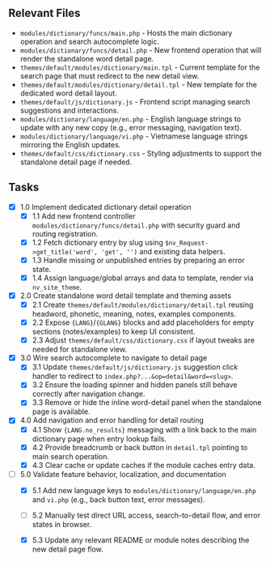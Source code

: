 ## Relevant Files

- `modules/dictionary/funcs/main.php` - Hosts the main dictionary operation and search autocomplete logic.
- `modules/dictionary/funcs/detail.php` - New frontend operation that will render the standalone word detail page.
- `themes/default/modules/dictionary/main.tpl` - Current template for the search page that must redirect to the new detail view.
- `themes/default/modules/dictionary/detail.tpl` - New template for the dedicated word detail layout.
- `themes/default/js/dictionary.js` - Frontend script managing search suggestions and interactions.
- `modules/dictionary/language/en.php` - English language strings to update with any new copy (e.g., error messaging, navigation text).
- `modules/dictionary/language/vi.php` - Vietnamese language strings mirroring the English updates.
- `themes/default/css/dictionary.css` - Styling adjustments to support the standalone detail page if needed.

## Tasks

- [x] 1.0 Implement dedicated dictionary detail operation
  - [x] 1.1 Add new frontend controller `modules/dictionary/funcs/detail.php` with security guard and routing registration.
  - [x] 1.2 Fetch dictionary entry by slug using `$nv_Request->get_title('word', 'get', '')` and existing data helpers.
  - [x] 1.3 Handle missing or unpublished entries by preparing an error state.
  - [x] 1.4 Assign language/global arrays and data to template, render via `nv_site_theme`.
- [x] 2.0 Create standalone word detail template and theming assets
  - [x] 2.1 Create `themes/default/modules/dictionary/detail.tpl` reusing headword, phonetic, meaning, notes, examples components.
  - [x] 2.2 Expose `{LANG}`/`{GLANG}` blocks and add placeholders for empty sections (notes/examples) to keep UI consistent.
  - [x] 2.3 Adjust `themes/default/css/dictionary.css` if layout tweaks are needed for standalone view.
- [x] 3.0 Wire search autocomplete to navigate to detail page
  - [x] 3.1 Update `themes/default/js/dictionary.js` suggestion click handler to redirect to `index.php?...&op=detail&word=<slug>`.
  - [x] 3.2 Ensure the loading spinner and hidden panels still behave correctly after navigation change.
  - [x] 3.3 Remove or hide the inline word-detail panel when the standalone page is available.
- [x] 4.0 Add navigation and error handling for detail routing
  - [x] 4.1 Show `{LANG.no_results}` messaging with a link back to the main dictionary page when entry lookup fails.
  - [x] 4.2 Provide breadcrumb or back button in `detail.tpl` pointing to main search operation.
  - [x] 4.3 Clear cache or update caches if the module caches entry data.
- [ ] 5.0 Validate feature behavior, localization, and documentation
  - [x] 5.1 Add new language keys to `modules/dictionary/language/en.php` and `vi.php` (e.g., back button text, error messages).
  - [ ] 5.2 Manually test direct URL access, search-to-detail flow, and error states in browser.
  - [x] 5.3 Update any relevant README or module notes describing the new detail page flow.

